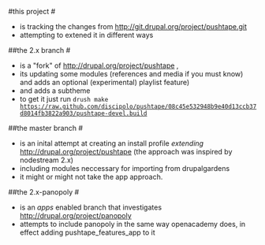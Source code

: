 #this project #

- is tracking the changes from http://git.drupal.org/project/pushtape.git
- attempting to extened it in different ways

##the 2.x branch #

- is a "fork" of http://drupal.org/project/pushtape ,
- its updating some modules (references and media if you must know) and adds an optional (experimental) playlist feature)
- and adds a subtheme
- to get it just run <code>drush make https://raw.github.com/discipolo/pushtape/08c45e532948b9e40d13ccb37d8014fb3822a903/pushtape-devel.build</code>

##the master branch #

- is an inital attempt at creating an install profile _extending_ http://drupal.org/project/pushtape (the approach was inspired by nodestream 2.x) 
- including modules neccessary for importing from drupalgardens
- it might or might not take the app approach.

##the 2.x-panopoly #

- is an _apps_ enabled branch that investigates http://drupal.org/project/panopoly
- attempts to include panopoly in the same way openacademy does, in effect adding pushtape_features_app to it